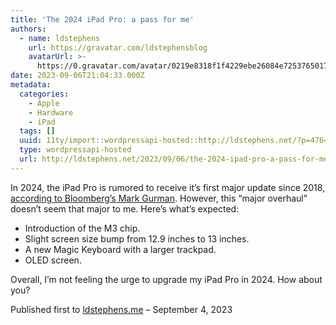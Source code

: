 ```yaml
---
title: 'The 2024 iPad Pro: a pass for me'
authors:
  - name: ldstephens
    url: https://gravatar.com/ldstephensblog
    avatarUrl: >-
      https://0.gravatar.com/avatar/0219e8318f1f4229ebe26084e7253765017f43ca0c631be37dc6d0b8ad6e40a4?s=96&d=identicon&r=G
date: 2023-09-06T21:04:33.000Z
metadata:
  categories:
    - Apple
    - Hardware
    - iPad
  tags: []
  uuid: 11ty/import::wordpressapi-hosted::http://ldstephens.net/?p=4764
  type: wordpressapi-hosted
  url: http://ldstephens.net/2023/09/06/the-2024-ipad-pro-a-pass-for-me/
---
```

In 2024, the iPad Pro is rumored to receive it’s first major update since 2018, [according to Bloomberg’s Mark Gurman](https://www.bloomberg.com/news/newsletters/2023-08-27/ipad-pro-2024-magic-keyboard-redesigned-tablet-m3-september-12-event-details-lltgk6fv). However, this “major overhaul” doesn’t seem that major to me. Here’s what’s expected:

-   Introduction of the M3 chip.
-   Slight screen size bump from 12.9 inches to 13 inches.
-   A new Magic Keyboard with a larger trackpad.
-   OLED screen.

Overall, I’m not feeling the urge to upgrade my iPad Pro in 2024. How about you?

Published first to [ldstephens.me](https://ldstephens.me/the-2024-ipad-pro-a-pass-for-me) – September 4, 2023